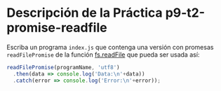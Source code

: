 # Descripción de la Práctica p9-t2-promise-readfile

Escriba un programa `index.js` que contenga una versión con promesas  `readFilePromise` de la función [fs.readFile](https://nodejs.org/api/fs.html#fs_fs_readfile_path_options_callback) que pueda ser usada así:

```js
readFilePromise(programName, 'utf8')
  .then(data => console.log('Data:\n'+data))
  .catch(error => console.log('Error:\n'+error));
```


